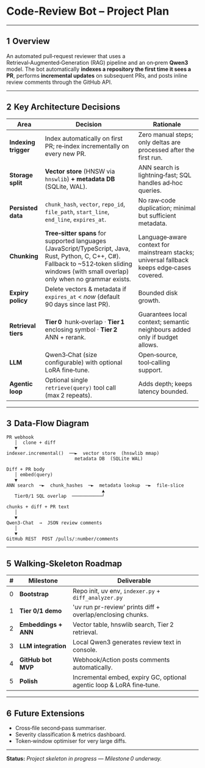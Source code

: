 # Code‑Review Bot – Project Plan

---

## 1  Overview

An automated pull‑request reviewer that uses a Retrieval‑Augmented‑Generation (RAG) pipeline and an on‑prem **Qwen3** model. The bot automatically **indexes a repository the first time it sees a PR**, performs **incremental updates** on subsequent PRs, and posts inline review comments through the GitHub API.

---

## 2  Key Architecture Decisions

| Area                 | Decision                                                                                                                                                                                         | Rationale                                                                                  |
| -------------------- | ------------------------------------------------------------------------------------------------------------------------------------------------------------------------------------------------ | ------------------------------------------------------------------------------------------ |
| **Indexing trigger** | Index automatically on first PR; re‑index incrementally on every new PR.                                                                                                                         | Zero manual steps; only deltas are processed after the first run.                          |
| **Storage split**    | **Vector store** (HNSW via `hnswlib`) **+** **metadata DB** (SQLite, WAL).                                                                                                                       | ANN search is lightning‑fast; SQL handles ad‑hoc queries.                                  |
| **Persisted data**   | `chunk_hash`, `vector`, `repo_id`, `file_path`, `start_line`, `end_line`, `expires_at`.                                                                                                          | No raw‑code duplication; minimal but sufficient metadata.                                  |
| **Chunking**         | **Tree‑sitter spans** for supported languages (JavaScript/TypeScript, Java, Rust, Python, C, C++, C#). Fallback to \~512‑token sliding windows (with small overlap) only when no grammar exists. | Language‑aware context for mainstream stacks; universal fallback keeps edge‑cases covered. |
| **Expiry policy**    | Delete vectors & metadata if `expires_at` < *now* (default 90 days since last PR).                                                                                                               | Bounded disk growth.                                                                       |
| **Retrieval tiers**  | **Tier 0** hunk‑overlap · **Tier 1** enclosing symbol · **Tier 2** ANN + rerank.                                                                                                                 | Guarantees local context; semantic neighbours added only if budget allows.                 |
| **LLM**              | Qwen3‑Chat (size configurable) with optional LoRA fine‑tune.                                                                                                                                     | Open‑source, tool‑calling support.                                                         |
| **Agentic loop**     | Optional single `retrieve(query)` tool call (max 2 repeats).                                                                                                                                     | Adds depth; keeps latency bounded.                                                         |

---

## 3  Data‑Flow Diagram

```text
PR webhook
   │  clone + diff
   ▼
indexer.incremental()  ──►  vector store  (hnswlib mmap)
                         metadata DB  (SQLite WAL)

Diff + PR body
   │ embed(query)
   ▼
ANN search  ─►  chunk_hashes  ─►  metadata lookup  ─►  file‑slice
                                   ▲
   Tier0/1 SQL overlap  ───────────┘

chunks + diff + PR text
   │
   ▼
Qwen3‑Chat  →  JSON review comments
   │
   ▼
GitHub REST  POST /pulls/:number/comments
```

---

## 5  Walking‑Skeleton Roadmap

| # | Milestone            | Deliverable                                                           |
| - | -------------------- | --------------------------------------------------------------------- |
| 0 | **Bootstrap**        | Repo init, uv env, `indexer.py` + `diff_analyzer.py`                  |
| 1 | **Tier 0/1 demo**    | 'uv run pr-review' prints diff + overlap/enclosing chunks.          |
| 2 | **Embeddings + ANN** | Vector table, hnswlib search, Tier 2 retrieval.                       |
| 3 | **LLM integration**  | Local Qwen3 generates review text in console.                         |
| 4 | **GitHub bot MVP**   | Webhook/Action posts comments automatically.                          |
| 5 | **Polish**           | Incremental embed, expiry GC, optional agentic loop & LoRA fine‑tune. |

---

## 6  Future Extensions

* Cross‑file second‑pass summariser.
* Severity classification & metrics dashboard.
* Token‑window optimiser for very large diffs.

---

**Status:** *Project skeleton in progress — Milestone 0 underway.*
